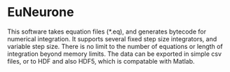 EuNeurone
=========

This software takes equation files (*.eq), and generates bytecode for numerical integration. It supports several fixed step size integrators, and variable step size. There is no limit to the number of equations or length of integration beyond memory limits. The data can be exported in simple csv files, or to HDF and also HDF5, which is compatable with Matlab.
